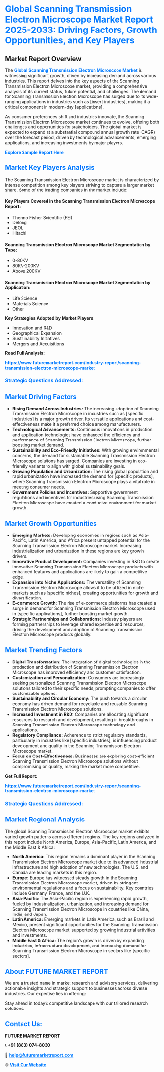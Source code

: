 <h1 style="color: #007BFF;">Global Scanning Transmission Electron Microscope Market Report 2025-2033: Driving Factors, Growth Opportunities, and Key Players</h1>

<section id="overview">
<h2>Market Report Overview</h2>
<p>The <a href="https://www.futuremarketreport.com/industry-report/scanning-transmission-electron-microscope-market" style="color: #007BFF; text-decoration: none;"><strong>Global Scanning Transmission Electron Microscope Market</strong></a> is witnessing significant growth, driven by increasing demand across various industries. This report delves into the key aspects of the Scanning Transmission Electron Microscope market, providing a comprehensive analysis of its current status, future potential, and challenges. The demand for Scanning Transmission Electron Microscope has surged due to its wide-ranging applications in industries such as [insert industries], making it a critical component in modern-day [applications].</p>
<p>As consumer preferences shift and industries innovate, the Scanning Transmission Electron Microscope market continues to evolve, offering both challenges and opportunities for stakeholders. The global market is expected to expand at a substantial compound annual growth rate (CAGR) over the forecast period, driven by technological advancements, emerging applications, and increasing investments by major players.</p>
</section>

<section id="overview">
<p><a href="https://www.futuremarketreport.com/request-sample/reportId=116135" style="color: #007BFF; text-decoration: none;"><strong>Explore Sample Report Here</strong></a></p>
</section>

<section id="key-players">
<h2 style="color: #007BFF;">Market Key Players Analysis</h2>
<p>The Scanning Transmission Electron Microscope market is characterized by intense competition among key players striving to capture a larger market share. Some of the leading companies in the market include:</p>
<h4>Key Players Covered in the Scanning Transmission Electron Microscope Report:</h4>
<ul><li>Thermo Fisher Scientific (FEI)</li><li>Delong</li><li>JEOL</li><li>Hitachi</li></ul>
<h4>Scanning Transmission Electron Microscope Market Segmentation by Type:</h4>
<ul><li>0-80KV</li><li>80KV-200KV</li><li>Above 200KV</li></ul>

<h4>Scanning Transmission Electron Microscope Market Segmentation by Application:</h4>
<ul><li>Life Science</li><li>Materials Science</li><li>Other</li></ul>
<p><strong>Key Strategies Adopted by Market Players:</strong></p>
<ul>
<li>Innovation and R&D</li>
<li>Geographical Expansion</li>
<li>Sustainability Initiatives</li>
<li>Mergers and Acquisitions</li>
</ul>
</section>

<section>
<p><strong>Read Full Analysis: </strong></p><a href="https://www.futuremarketreport.com/industry-report/scanning-transmission-electron-microscope-market" style="color: #007BFF; text-decoration: none;"><strong>https://www.futuremarketreport.com/industry-report/scanning-transmission-electron-microscope-market</strong></a>
<h3 style="color: #007BFF;">Strategic Questions Addressed:</h3>
</section>

<section id="driving-factors">
<h2 style="color: #007BFF;">Market Driving Factors</h2>
<ul>
<li><strong>Rising Demand Across Industries:</strong> The increasing adoption of Scanning Transmission Electron Microscope in industries such as [specific industries] is a major growth driver. Its versatile applications and cost-effectiveness make it a preferred choice among manufacturers.</li>
<li><strong>Technological Advancements:</strong> Continuous innovations in production and application technologies have enhanced the efficiency and performance of Scanning Transmission Electron Microscope, further boosting market demand.</li>
<li><strong>Sustainability and Eco-Friendly Initiatives:</strong> With growing environmental concerns, the demand for sustainable Scanning Transmission Electron Microscope solutions has surged. Companies are investing in eco-friendly variants to align with global sustainability goals.</li>
<li><strong>Growing Population and Urbanization:</strong> The rising global population and rapid urbanization have increased the demand for [specific products], where Scanning Transmission Electron Microscope plays a vital role in meeting consumer needs.</li>
<li><strong>Government Policies and Incentives:</strong> Supportive government regulations and incentives for industries using Scanning Transmission Electron Microscope have created a conducive environment for market growth.</li>
</ul>
</section>

<section id="growth-opportunities">
<h2 style="color: #007BFF;">Market Growth Opportunities</h2>
<ul>
<li><strong>Emerging Markets:</strong> Developing economies in regions such as Asia-Pacific, Latin America, and Africa present untapped potential for the Scanning Transmission Electron Microscope market. Increasing industrialization and urbanization in these regions are key growth drivers.</li>
<li><strong>Innovative Product Development:</strong> Companies investing in R&D to create innovative Scanning Transmission Electron Microscope products with enhanced features and applications are likely to gain a competitive edge.</li>
<li><strong>Expansion into Niche Applications:</strong> The versatility of Scanning Transmission Electron Microscope allows it to be utilized in niche markets such as [specific niches], creating opportunities for growth and diversification.</li>
<li><strong>E-commerce Growth:</strong> The rise of e-commerce platforms has created a surge in demand for Scanning Transmission Electron Microscope used in [specific applications], further boosting market growth.</li>
<li><strong>Strategic Partnerships and Collaborations:</strong> Industry players are forming partnerships to leverage shared expertise and resources, driving the development and adoption of Scanning Transmission Electron Microscope products globally.</li>
</ul>
</section>

<section id="trending-factors">
<h2 style="color: #007BFF;">Market Trending Factors</h2>
<ul>
<li><strong>Digital Transformation:</strong> The integration of digital technologies in the production and distribution of Scanning Transmission Electron Microscope has improved efficiency and customer satisfaction.</li>
<li><strong>Customization and Personalization:</strong> Consumers are increasingly seeking personalized Scanning Transmission Electron Microscope solutions tailored to their specific needs, prompting companies to offer customizable options.</li>
<li><strong>Sustainability and Circular Economy:</strong> The push towards a circular economy has driven demand for recyclable and reusable Scanning Transmission Electron Microscope solutions.</li>
<li><strong>Increased Investment in R&D:</strong> Companies are allocating significant resources to research and development, resulting in breakthroughs in Scanning Transmission Electron Microscope technology and applications.</li>
<li><strong>Regulatory Compliance:</strong> Adherence to strict regulatory standards, particularly in industries like [specific industries], is influencing product development and quality in the Scanning Transmission Electron Microscope market.</li>
<li><strong>Focus on Cost-Effectiveness:</strong> Businesses are exploring cost-efficient Scanning Transmission Electron Microscope solutions without compromising on quality, making the market more competitive.</li>
</ul>
</section>

<section>
<p><strong>Get Full Report: </strong></p><a href="https://www.futuremarketreport.com/industry-report/scanning-transmission-electron-microscope-market" style="color: #007BFF; text-decoration: none;"><strong>https://www.futuremarketreport.com/industry-report/scanning-transmission-electron-microscope-market</strong></a>
<h3 style="color: #007BFF;">Strategic Questions Addressed:</h3>
</section>


<section id="regional-analysis">
<h2 style="color: #007BFF;">Market Regional Analysis</h2>
<p>The global Scanning Transmission Electron Microscope market exhibits varied growth patterns across different regions. The key regions analyzed in this report include North America, Europe, Asia-Pacific, Latin America, and the Middle East & Africa:</p>
<ul>
<li><strong>North America:</strong> This region remains a dominant player in the Scanning Transmission Electron Microscope market due to its advanced industrial infrastructure and high adoption of new technologies. The U.S. and Canada are leading markets in this region.</li>
<li><strong>Europe:</strong> Europe has witnessed steady growth in the Scanning Transmission Electron Microscope market, driven by stringent environmental regulations and a focus on sustainability. Key countries include Germany, France, and the U.K.</li>
<li><strong>Asia-Pacific:</strong> The Asia-Pacific region is experiencing rapid growth, fueled by industrialization, urbanization, and increasing demand for Scanning Transmission Electron Microscope in countries like China, India, and Japan.</li>
<li><strong>Latin America:</strong> Emerging markets in Latin America, such as Brazil and Mexico, present significant opportunities for the Scanning Transmission Electron Microscope market, supported by growing industrial activities and investments.</li>
<li><strong>Middle East & Africa:</strong> The region’s growth is driven by expanding industries, infrastructure development, and increasing demand for Scanning Transmission Electron Microscope in sectors like [specific sectors].</li>
</ul>
</section>

<footer>
<h2 style="color: #007BFF;">About FUTURE MARKET REPORT</h2>
<p>We are a trusted name in market research and advisory services, delivering actionable insights and strategic support to businesses across diverse industries. Our expertise lies in offering:</p>

<p>Stay ahead in today’s competitive landscape with our tailored research solutions.</p>

<h2 style="color: #007BFF;">Contact Us:</h2>
<p><strong>FUTURE MARKET REPORT</strong></p>
<p>📞 <strong>+91 (883) 074-8030</strong></p>
<p>📧 <strong><a href="mailto:help@futuremarketreport.com" style="color: #007BFF;">help@futuremarketreport.com</a></strong></p>
<p>🌐 <strong><a href="https://www.futuremarketreport.com/" style="color: #007BFF;">Visit Our Website</a></strong></p>
</footer>